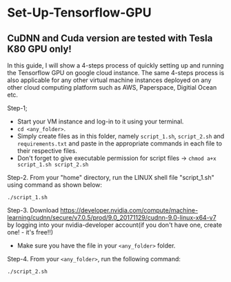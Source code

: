 # Set-Up-Tensorflow-GPU
## CuDNN and Cuda version are tested with Tesla K80 GPU only!

In this guide, I will show a 4-steps process of quickly setting up and running the Tensorflow GPU on google cloud instance. The same 4-steps process is also applicable for any other virtual machine instances deployed on any other cloud computing platform such as AWS, Paperspace, Digitial Ocean etc.

Step-1;
- Start your VM instance and log-in to it using your terminal.
- `cd <any_folder>`.
- Simply create files as in this folder, namely `script_1.sh`, `script_2.sh` and `requirements.txt` and paste in the appropriate commands in each file to their respective files.
- Don't forget to give executable permission for script files -> `chmod a+x script_1.sh script_2.sh`

Step-2. From your "home" directory, run the LINUX shell file "script_1.sh" using command as shown below:

`./script_1.sh`

Step-3. Download https://developer.nvidia.com/compute/machine-learning/cudnn/secure/v7.0.5/prod/9.0_20171129/cudnn-9.0-linux-x64-v7 by logging into your nvidia-developer account(if you don't have one, create one! - it's free!!)
- Make sure you have the file in your `<any_folder>` folder.

Step-4. From your `<any_folder>`, run the following command:

`./script_2.sh`
